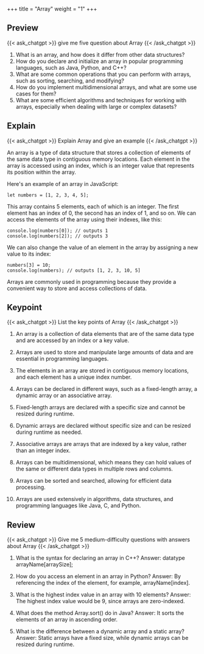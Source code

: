 +++
title = "Array"
weight = "1"
+++
## Preview
{{< ask_chatgpt >}}
give me five question about Array
{{< /ask_chatgpt >}}



1. What is an array, and how does it differ from other data structures?
2. How do you declare and initialize an array in popular programming languages, such as Java, Python, and C++?
3. What are some common operations that you can perform with arrays, such as sorting, searching, and modifying?
4. How do you implement multidimensional arrays, and what are some use cases for them?
5. What are some efficient algorithms and techniques for working with arrays, especially when dealing with large or complex datasets?   

## Explain
{{< ask_chatgpt >}}
Explain Array and give an example
{{< /ask_chatgpt >}}



An array is a type of data structure that stores a collection of elements of the same data type in contiguous memory locations. Each element in the array is accessed using an index, which is an integer value that represents its position within the array. 

Here's an example of an array in JavaScript:

```
let numbers = [1, 2, 3, 4, 5];
```

This array contains 5 elements, each of which is an integer. The first element has an index of 0, the second has an index of 1, and so on. We can access the elements of the array using their indexes, like this:

```
console.log(numbers[0]); // outputs 1
console.log(numbers[2]); // outputs 3
```

We can also change the value of an element in the array by assigning a new value to its index:

```
numbers[3] = 10;
console.log(numbers); // outputs [1, 2, 3, 10, 5]
```

Arrays are commonly used in programming because they provide a convenient way to store and access collections of data.   

## Keypoint
{{< ask_chatgpt >}}
List the key points of Array
{{< /ask_chatgpt >}}



1. An array is a collection of data elements that are of the same data type and are accessed by an index or a key value.

2. Arrays are used to store and manipulate large amounts of data and are essential in programming languages.

3. The elements in an array are stored in contiguous memory locations, and each element has a unique index number.

4. Arrays can be declared in different ways, such as a fixed-length array, a dynamic array or an associative array.

5. Fixed-length arrays are declared with a specific size and cannot be resized during runtime.

6. Dynamic arrays are declared without specific size and can be resized during runtime as needed.

7. Associative arrays are arrays that are indexed by a key value, rather than an integer index.

8. Arrays can be multidimensional, which means they can hold values of the same or different data types in multiple rows and columns.

9. Arrays can be sorted and searched, allowing for efficient data processing.

10. Arrays are used extensively in algorithms, data structures, and programming languages like Java, C, and Python.   

## Review
{{< ask_chatgpt >}}
Give me 5 medium-difficulty questions with answers about Array
{{< /ask_chatgpt >}}



1. What is the syntax for declaring an array in C++?
Answer: datatype arrayName[arraySize];

2. How do you access an element in an array in Python?
Answer: By referencing the index of the element, for example, arrayName[index].

3. What is the highest index value in an array with 10 elements?
Answer: The highest index value would be 9, since arrays are zero-indexed.

4. What does the method Array.sort() do in Java?
Answer: It sorts the elements of an array in ascending order.

5. What is the difference between a dynamic array and a static array?
Answer: Static arrays have a fixed size, while dynamic arrays can be resized during runtime.   

